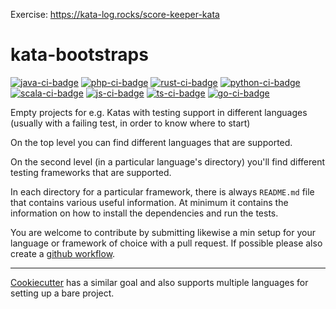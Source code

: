 Exercise: https://kata-log.rocks/score-keeper-kata

# kata-bootstraps

[![java-ci-badge]][ci-actions]
[![php-ci-badge]][ci-actions]
[![rust-ci-badge]][ci-actions]
[![python-ci-badge]][ci-actions]
[![scala-ci-badge]][ci-actions]
[![js-ci-badge]][ci-actions]
[![ts-ci-badge]][ci-actions]
[![go-ci-badge]][ci-actions]



Empty projects for e.g. Katas with testing support in different languages
(usually with a failing test, in order to know where to start)

On the top level you can find different languages that are supported.

On the second level (in a particular language's directory) you'll find
different testing frameworks that are supported.

In each directory for a particular framework, there is always `README.md` file
that contains various useful information. At minimum it contains the
information on how to install the dependencies and run the tests.

You are welcome to contribute by submitting likewise a min setup for your language or framework of choice with a pull request. If possible please also create a [github workflow](https://help.github.com/en/actions/automating-your-workflow-with-github-actions/configuring-a-workflow#in-this-article).

----
[Cookiecutter](https://github.com/audreyr/cookiecutter) has a similar goal and also supports multiple languages for setting up a bare project.

[java-ci-badge]:../../../kata-bootstraps/workflows/Java%20CI/badge.svg "CI build status"
[php-ci-badge]:../../../kata-bootstraps/workflows/PHP%20CI/badge.svg "CI build status"
[rust-ci-badge]:../../../kata-bootstraps/workflows/Rust%20CI/badge.svg "CI build status"
[python-ci-badge]:../../../kata-bootstraps/workflows/Python%20CI/badge.svg "CI build status"
[scala-ci-badge]:../../../kata-bootstraps/workflows/Scala%20CI/badge.svg "CI build status"
[js-ci-badge]:../../../kata-bootstraps/workflows/js%20CI/badge.svg "CI build status"
[ts-ci-badge]:../../../kata-bootstraps/workflows/ts%20CI/badge.svg "CI build status"
[go-ci-badge]:../../../kata-bootstraps/workflows/GO%20CI/badge.svg "CI build status"
[ci-actions]:../../../kata-bootstraps/actions
